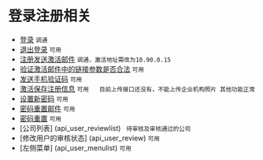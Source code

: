 # 登录注册相关

- [登录](api_ajaxlogin) `调通`
- [退出登录](api_logout)  `可用` 
- [注册发送激活邮件](api_account_sendregmail) `调通，激活地址需改为10.90.0.15`
- [验证激活邮件中的链接参数是否合法](api_account_validatereglink)  `可用`
- [发送手机验证码](api_account_sendcodemsg)  `可用`
- [激活保存注册信息](api_account_saveuser)  `可用   目前上传接口还没有，不能上传企业机构照片 其他功能正常`
- [设置新密码](api_account_setpwd)  `可用`
- [密码重置邮件](api_account_resetpwdemail)  `可用`
- [密码重置](api_account_resetpwd)  `可用`
- [公司列表] (api_user_reviewlist)   ` 待审核及审核通过的公司`
- [修改用户的审核状态] (api_user_review)  `可用`
- [左侧菜单] (api_user_menulist)  `可用`
